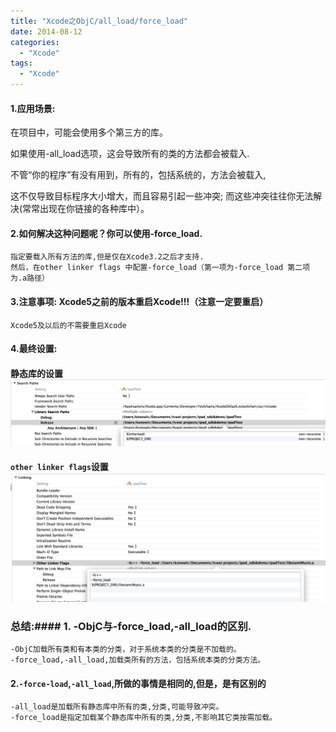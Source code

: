 ```yaml
---
title: "Xcode之ObjC/all_load/force_load"
date: 2014-08-12
categories:
  - "Xcode"
tags:
  - "Xcode"
---
```

<!--more-->

#### 1.应用场景:
   在项目中，可能会使用多个第三方的库。
    
   如果使用-all_load选项，这会导致所有的类的方法都会被载入.
   <!--more-->
    
   不管“你的程序”有没有用到，所有的，包括系统的，方法会被载入,
    
   这不仅导致目标程序大小增大，而且容易引起一些冲突;
   而这些冲突往往你无法解决(常常出现在你链接的各种库中）。
#### 2.如何解决这种问题呢？你可以使用-force_load.    
    指定要载入所有方法的库,但是仅在Xcode3.2之后才支持.
    然后，在other linker flags 中配置-force_load（第一项为-force_load 第二项为.a路径）

#### 3.注意事项:    Xcode5之前的版本重启Xcode!!!（注意一定要重启）
    Xcode5及以后的不需要重启Xcode
#### 4.最终设置:
#### 静态库的设置![image](/images/post/2014-08-12-xcode-zhi-forceload/library_path.png)

#### `other linker flags`设置![image](/images/post/2014-08-12-xcode-zhi-forceload/other_link_flag.png)

### 总结:#### 1. -ObjC与-force_load,-all_load的区别. 
    -ObjC加载所有类和有本类的分类，对于系统本类的分类是不加载的。
    -force_load,-all_load,加载类所有的方法，包括系统本类的分类方法。  

#### 2.`-force-load`,`-all_load`,所做的事情是相同的,但是，是有区别的
    -all_load是加载所有静态库中所有的类,分类,可能导致冲突。 
    -force_load是指定加载某个静态库中所有的类,分类,不影响其它类按需加载。

